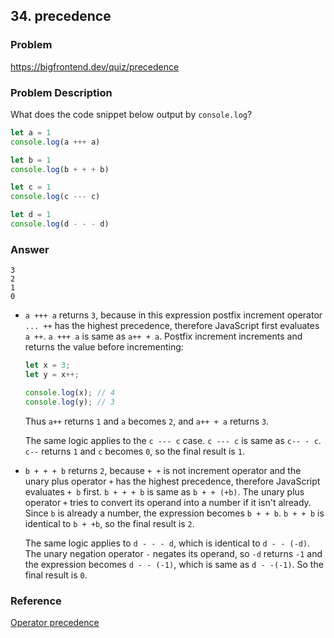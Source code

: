 ## 34. precedence

### Problem

https://bigfrontend.dev/quiz/precedence

### Problem Description

What does the code snippet below output by `console.log`?

<!-- prettier-ignore -->
```js
let a = 1
console.log(a +++ a)

let b = 1
console.log(b + + + b)

let c = 1
console.log(c --- c)

let d = 1
console.log(d - - - d)
```

### Answer

```
3
2
1
0
```

- `a +++ a` returns `3`, because in this expression postfix increment operator `... ++` has the highest precedence, therefore JavaScript first evaluates `a ++`. `a +++ a` is same as `a++ + a`.
  Postfix increment increments and returns the value before incrementing:

  ```js
  let x = 3;
  let y = x++;

  console.log(x); // 4
  console.log(y); // 3
  ```

  Thus `a++` returns `1` and `a` becomes `2`, and `a++ + a` returns `3`.

  The same logic applies to the `c --- c` case. `c --- c` is same as `c-- - c`. `c--` returns `1` and `c` becomes `0`, so the final result is `1`.

- `b + + + b` returns `2`, because `+ +` is not increment operator and the unary plus operator `+` has the highest precedence, therefore JavaScript evaluates `+ b` first. `b + + + b` is same as `b + + (+b)`.
  The unary plus operator `+` tries to convert its operand into a number if it isn't already. Since `b` is already a number, the expression becomes `b + + b`. `b + + b` is identical to `b + +b`, so the final result is `2`.

  The same logic applies to `d - - - d`, which is identical to `d - - (-d)`. The unary negation operator `-` negates its operand, so `-d` returns `-1` and the expression becomes `d - - (-1)`, which is same as `d - -(-1)`. So the final result is `0`.

### Reference

[Operator precedence](https://developer.mozilla.org/en-US/docs/Web/JavaScript/Reference/Operators/Operator_Precedence)
